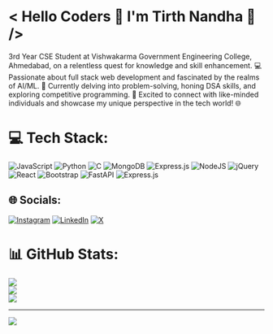 
# < Hello Coders 👾 I'm Tirth Nandha 👋 />
3rd Year CSE Student at Vishwakarma Government Engineering College, Ahmedabad, on a relentless quest for knowledge and skill enhancement. 💻 Passionate about full stack web development and fascinated by the realms of AI/ML. 🧠 Currently delving into problem-solving, honing DSA skills, and exploring competitive programming. 🚀 Excited to connect with like-minded individuals and showcase my unique perspective in the tech world! 🌐



# 💻 Tech Stack:
![JavaScript](https://img.shields.io/badge/javascript-%23323330.svg?style=flat&logo=javascript&logoColor=%23F7DF1E) ![Python](https://img.shields.io/badge/python-3670A0?style=flat&logo=python&logoColor=ffdd54) ![C](https://img.shields.io/badge/c-%2300599C.svg?style=flat&logo=c&logoColor=white) ![MongoDB](https://img.shields.io/badge/MongoDB-%234ea94b.svg?style=flat&logo=mongodb&logoColor=white) ![Express.js](https://img.shields.io/badge/express.js-%23404d59.svg?style=flat&logo=express&logoColor=%2361DAFB) ![NodeJS](https://img.shields.io/badge/node.js-6DA55F?style=flat&logo=node.js&logoColor=white) ![jQuery](https://img.shields.io/badge/jquery-%230769AD.svg?style=flat&logo=jquery&logoColor=white) ![React](https://img.shields.io/badge/react-%2320232a.svg?style=flat&logo=react&logoColor=%2361DAFB) ![Bootstrap](https://img.shields.io/badge/bootstrap-%238511FA.svg?style=flat&logo=bootstrap&logoColor=white) ![FastAPI](https://img.shields.io/badge/FastAPI-005571?style=flat&logo=fastapi) ![Express.js](https://img.shields.io/badge/express.js-%23404d59.svg?style=flat&logo=express&logoColor=%2361DAFB)
## 🌐 Socials:
[![Instagram](https://img.shields.io/badge/Instagram-%23E4405F.svg?logo=Instagram&logoColor=white)](https://instagram.com/tirthnandha) [![LinkedIn](https://img.shields.io/badge/LinkedIn-%230077B5.svg?logo=linkedin&logoColor=white)](https://linkedin.com/in/tirthnandha) [![X](https://img.shields.io/badge/X-black.svg?logo=X&logoColor=white)](https://x.com/TirthNandha)
# 📊 GitHub Stats:
![](https://github-readme-stats.vercel.app/api?username=TirthNandha&theme=blue-green&hide_border=false&include_all_commits=true&count_private=true)<br/>
![](https://github-readme-streak-stats.herokuapp.com/?user=TirthNandha&theme=blue-green&hide_border=false)<br/>
![](https://github-readme-stats.vercel.app/api/top-langs/?username=TirthNandha&theme=blue-green&hide_border=false&include_all_commits=true&count_private=true&layout=compact)

---
[![](https://visitcount.itsvg.in/api?id=TirthNandha&icon=2&color=3)](https://visitcount.itsvg.in)

